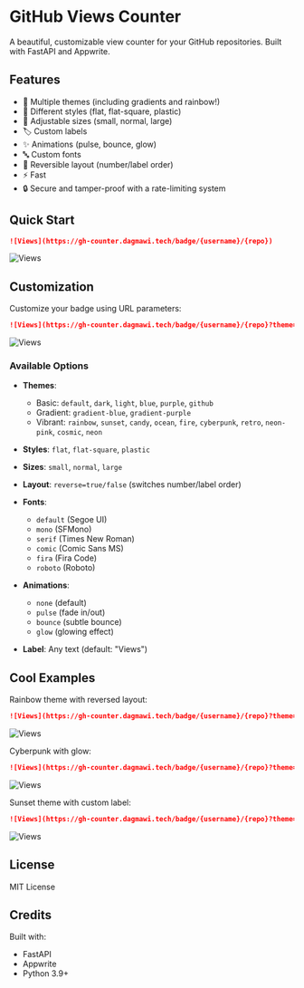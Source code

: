 # GitHub Views Counter

A beautiful, customizable view counter for your GitHub repositories. Built with FastAPI and Appwrite.

## Features

- 🎨 Multiple themes (including gradients and rainbow!)
- 🎯 Different styles (flat, flat-square, plastic)
- 📏 Adjustable sizes (small, normal, large)
- 🏷️ Custom labels
- ✨ Animations (pulse, bounce, glow)
- 🔤 Custom fonts
- 🔄 Reversible layout (number/label order)
- ⚡ Fast
- 🔒 Secure and tamper-proof with a rate-limiting system

## Quick Start

```markdown
![Views](https://gh-counter.dagmawi.tech/badge/{username}/{repo})
```

![Views](https://gh-counter.dagmawi.tech/badge/{username}/{repo})

## Customization

Customize your badge using URL parameters:

```markdown
![Views](https://gh-counter.dagmawi.tech/badge/{username}/{repo}?theme=rainbow&style=flat&label=Views&size=large&font=fira&animation=pulse&reverse=true)
```

![Views](https://gh-counter.dagmawi.tech/badge/{username}/{repo}?theme=rainbow&style=flat&label=Views&size=large&font=fira&animation=pulse&reverse=true)

### Available Options

- **Themes**: 
  - Basic: `default`, `dark`, `light`, `blue`, `purple`, `github`
  - Gradient: `gradient-blue`, `gradient-purple`
  - Vibrant: `rainbow`, `sunset`, `candy`, `ocean`, `fire`, `cyberpunk`, `retro`, `neon-pink`, `cosmic`, `neon`

- **Styles**: `flat`, `flat-square`, `plastic`
- **Sizes**: `small`, `normal`, `large`
- **Layout**: `reverse=true/false` (switches number/label order)
- **Fonts**: 
  - `default` (Segoe UI)
  - `mono` (SFMono)
  - `serif` (Times New Roman)
  - `comic` (Comic Sans MS)
  - `fira` (Fira Code)
  - `roboto` (Roboto)

- **Animations**:
  - `none` (default)
  - `pulse` (fade in/out)
  - `bounce` (subtle bounce)
  - `glow` (glowing effect)

- **Label**: Any text (default: "Views")

## Cool Examples

Rainbow theme with reversed layout:
```markdown
![Views](https://gh-counter.dagmawi.tech/badge/{username}/{repo}?theme=rainbow&reverse=true)
```

![Views](https://gh-counter.dagmawi.tech/badge/{username}/{repo}?theme=rainbow&reverse=true)

Cyberpunk with glow:
```markdown
![Views](https://gh-counter.dagmawi.tech/badge/{username}/{repo}?theme=cyberpunk&animation=glow)
```

![Views](https://gh-counter.dagmawi.tech/badge/{username}/{repo}?theme=cyberpunk&animation=glow)

Sunset theme with custom label:
```markdown
![Views](https://gh-counter.dagmawi.tech/badge/{username}/{repo}?theme=sunset&label=Total)
```

![Views](https://gh-counter.dagmawi.tech/badge/{username}/{repo}?theme=sunset&label=Total)

## License

MIT License

## Credits

Built with:
- FastAPI
- Appwrite
- Python 3.9+
